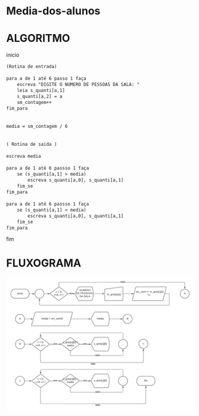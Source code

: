 # Media-dos-alunos

# ALGORITMO

inicio 

	(Rotina de entrada)

	para a de 1 até 6 passo 1 faça
		escreva "DIGITE O NUMERO DE PESSOAS DA SALA: " 
		leia s_quanti[a,1]
		s_quanti[a,2] = a
		sm_contagem++
	fim_para


	media = sm_contagem / 6


	( Rotina de saida )

	escreva media

	para a de 1 até 6 passso 1 faça
		se (s_quanti[a,1] > media)
			escreva s_quanti[a,0], s_quanti[a,1]
		fim_se
	fim_para

	para a de 1 até 6 passso 1 faça
		se (s_quanti[a,1] < media)
			escreva s_quanti[a,0], s_quanti[a,1]
		fim_se
	fim_para
fim

# FLUXOGRAMA

![Fluxograma Media de Alunos](https://github.com/rperassi/Media-dos-alunos/blob/b46a0fab7870d4578e6a0137762fedb644caea80/Fluxograma%20Media.png)
